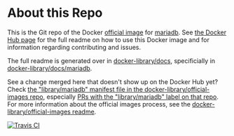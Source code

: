 # About this Repo

This is the Git repo of the Docker [official image](https://docs.docker.com/docker-hub/official_repos/) for [mariadb](https://registry.hub.docker.com/_/mariadb/). See [the Docker Hub page](https://registry.hub.docker.com/_/mariadb/) for the full readme on how to use this Docker image and for information regarding contributing and issues.

The full readme is generated over in [docker-library/docs](https://github.com/docker-library/docs), specificially in [docker-library/docs/mariadb](https://github.com/docker-library/docs/tree/master/mariadb).

See a change merged here that doesn't show up on the Docker Hub yet? Check [the "library/mariadb" manifest file in the docker-library/official-images repo](https://github.com/docker-library/official-images/blob/master/library/mariadb), especially [PRs with the "library/mariadb" label on that repo](https://github.com/docker-library/official-images/labels/library%2Fmariadb). For more information about the official images process, see the [docker-library/official-images readme](https://github.com/docker-library/official-images/blob/master/README.md).

[![Travis CI](https://img.shields.io/travis/docker-library/mariadb/master.svg)](https://travis-ci.org/docker-library/mariadb/branches)

<!-- THIS FILE IS GENERATED BY https://github.com/docker-library/docs/blob/master/generate-repo-stub-readme.sh -->
